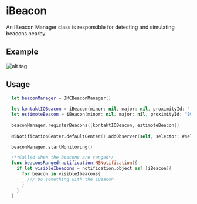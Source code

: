 # iBeacon
An iBeacon Manager class is responsible for detecting and simulating beacons nearby. 

## Example 

![alt tag](https://github.com/appzzman/JMCBeaconManager/blob/pr/1/iPadGif.gif)


## Usage

```Swift 
  let beaconManager = JMCBeaconManager()
  
  let kontaktIOBeacon = iBeacon(minor: nil, major: nil, proximityId: "f7826da6-4fa2-4e98-8024-bc5b71e0893e")
  let estimoteBeacon = iBeacon(minor: nil, major: nil, proximityId: "B9407F30-F5F8-466E-AFF9-25556B57FE6D")
  
  beaconManager.registerBeacons([kontaktIOBeacon, estimoteBeacon])
  
  NSNotificationCenter.defaultCenter().addObserver(self, selector: #selector(beaconsRanged(_:)), name: iBeaconNotifications.BeaconProximity.rawValue, object: nil)

  beaconManager.startMonitoring()

  /**Called when the beacons are ranged*/
  func beaconsRanged(notification:NSNotification){
    if let visibleIbeacons = notification.object as? [iBeacon]{
      for beacon in visibleIbeacons{
        /// Do something with the iBeacon
      }
    }
  }  


```
